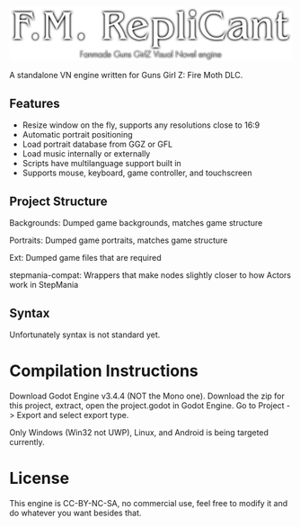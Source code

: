 ![F.M. RepliCant](https://github.com/946923759/replicant/blob/main/FM%20RepliCant%20Logo.png?raw=true)

A standalone VN engine written for Guns Girl Z: Fire Moth DLC.

## Features
- Resize window on the fly, supports any resolutions close to 16:9
- Automatic portrait positioning
- Load portrait database from GGZ or GFL
- Load music internally or externally
- Scripts have multilanguage support built in
- Supports mouse, keyboard, game controller, and touchscreen

## Project Structure
Backgrounds: Dumped game backgrounds, matches game structure

Portraits: Dumped game portraits, matches game structure

Ext: Dumped game files that are required

stepmania-compat: Wrappers that make nodes slightly closer to how Actors work in StepMania

## Syntax
Unfortunately syntax is not standard yet.


# Compilation Instructions
Download Godot Engine v3.4.4 (NOT the Mono one). Download the zip for this project, extract, open the project.godot in Godot Engine. Go to Project -> Export and select export type.

Only Windows (Win32 not UWP), Linux, and Android is being targeted currently.

# License

This engine is CC-BY-NC-SA, no commercial use, feel free to modify it and do whatever you want besides that.

